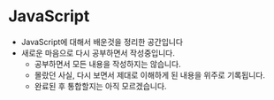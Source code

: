 # JavaScript

- JavaScript에 대해서 배운것을 정리한 공간입니다
- 새로운 마음으로 다시 공부하면서 작성중입니다.
  - 공부하면서 모든 내용을 작성하지는 않습니다.
  - 몰랐던 사실, 다시 보면서 제대로 이해하게 된 내용을 위주로 기록됩니다.
  - 완료된 후 통합할지는 아직 모르겠습니다.